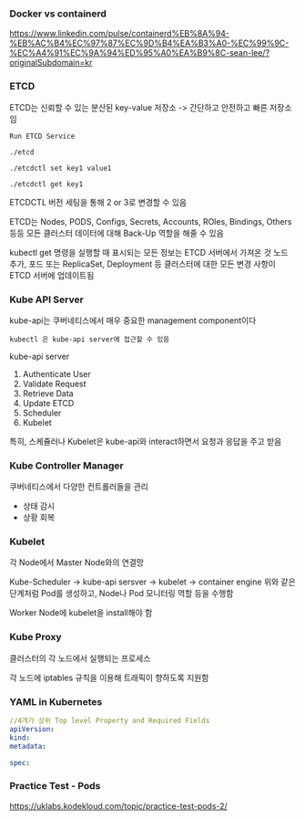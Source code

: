 ### Docker vs containerd

https://www.linkedin.com/pulse/containerd%EB%8A%94-%EB%AC%B4%EC%97%87%EC%9D%B4%EA%B3%A0-%EC%99%9C-%EC%A4%91%EC%9A%94%ED%95%A0%EA%B9%8C-sean-lee/?originalSubdomain=kr

### ETCD

ETCD는 신뢰할 수 있는 분산된 key-value 저장소 -> 간단하고 안전하고 빠른 저장소임

`Run ETCD Service`

```shell
./etcd
```

```shell
./etcdctl set key1 value1
```

```shell
./etcdctl get key1
```

ETCDCTL 버전 세팅을 통해 2 or 3로 변경할 수 있음

ETCD는 Nodes, PODS, Configs, Secrets, Accounts, ROles, Bindings, Others 등등 모든 클러스터 데이터에 대해 Back-Up 역할을 해줄 수 있음

kubectl get 명령을 실행할 때 표시되는 모든 정보는 ETCD 서버에서 가져온 것
노드 추가, 포드 또는 ReplicaSet, Deployment 등 클러스터에 대한 모든 변경 사항이 ETCD 서버에 업데이트됨

### Kube API Server

kube-api는 쿠버네티스에서 매우 중요한 management component이다

`kubectl 은 kube-api server에 접근할 수 있음`

kube-api server

1. Authenticate User
2. Validate Request
3. Retrieve Data
4. Update ETCD
5. Scheduler
6. Kubelet

특히, 스케쥴러나 Kubelet은 kube-api와 interact하면서 요청과 응답을 주고 받음

### Kube Controller Manager

쿠버네티스에서 다양한 컨트롤러들을 관리

- 상태 감시
- 상황 회복

### Kubelet

각 Node에서 Master Node와의 연결망

Kube-Scheduler -> kube-api sersver -> kubelet -> container engine
위와 같은 단계처럼 Pod를 생성하고, Node나 Pod 모니터링 역할 등을 수행함

Worker Node에 kubelet을 install해야 함

### Kube Proxy

클러스터의 각 노드에서 실행되는 프로세스

각 노드에 iptables 규칙을 이용해 트래픽이 향하도록 지원함

### YAML in Kubernetes

```yaml
//4개가 상위 Top level Property and Required Fields
apiVersion:
kind:
metadata:

spec:
```

### Practice Test - Pods

https://uklabs.kodekloud.com/topic/practice-test-pods-2/
